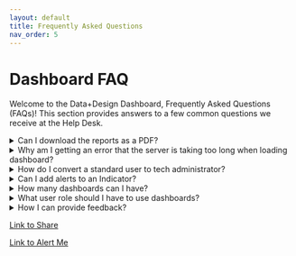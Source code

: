 ```yaml
---
layout: default
title: Frequently Asked Questions
nav_order: 5
---
```


# Dashboard FAQ

Welcome to the Data+Design Dashboard, Frequently Asked Questions (FAQs)!
This section provides answers to a few common questions we receive at the Help Desk.

<details>
  <summary>Can I download the reports as a PDF? </summary>
  <p>
  Yes. You can download reports to PDF.
  </p>
</details>

<details>
  <summary> Why am I getting an error that the server is taking too long when loading dashboard? </summary>
  <p>
  Apparent delays downloading from Dashboard's server can be caused by many things, but are often the result of antivirus software or a firewall used by your organization.  After checking with your own IT administrators, if you are still unable to download the dashboard, please ask the Dashboard Desk for assistance.
  </p>
</details>

<details>
  <summary>How do I convert a standard user to tech administrator?</summary>
  <p>
  On your Dashboard, choose Admin Console > Permissions, then click Users.
  Find the user, then click the username.
  Update the user's role, then click Update.
  </p>
</details>

<details>
  <summary>Can I add alerts to an Indicator?</summary>
    <p>
      Yes. Just click the Gear of the indicator, then choose Alert Me. Follow the instructions on the screen to setup and alert.
    </p>
</details>

<details>
  <summary>How many dashboards can I have?</summary>
    <p>
    You can have any number of dashboards. We recommend to keep only the dashboards that are relevant to your users.    
    </p>
</details>

<details>
  <summary>What user role should I have to use dashboards?</summary>
    <p>
    All users can view dashboards and set up alerts on indicator changes. Only tech administrators can Set up a Dashboard.
    </p>
</details>

<details>
  <summary>How I can provide feedback? </summary>
    <p>
    The Data+Design team would love to hear from you. If you have feedback or inquiries, you can provide them within the Data+Design Dashboard page. Click the question mark icon on the lower portion of the dashboard and follow the instructions.
    </p>
</details>

[Link to Share](/working-with-dashboard/share.md)

[Link to Alert Me](/extending-productivity/add-alert-indicator.md)
